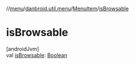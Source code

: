 //[menu](../../../index.md)/[danbroid.util.menu](../index.md)/[MenuItem](index.md)/[isBrowsable](is-browsable.md)

# isBrowsable

[androidJvm]\
val [isBrowsable](is-browsable.md): [Boolean](https://kotlinlang.org/api/latest/jvm/stdlib/kotlin/-boolean/index.html)
